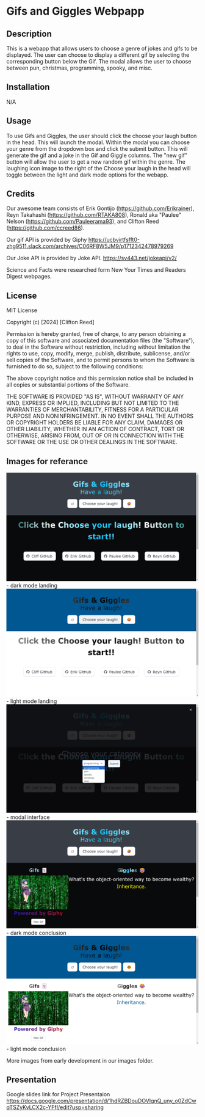 # Gifs and Giggles Webpapp

## Description

This is a webapp that allows users to choose a genre of jokes and gifs to be displayed. The user can choose to display a different gif by selecting the corresponding button below the Gif. The modal allows the user to choose between pun, christmas, programming, spooky, and misc.

## Installation

N/A

## Usage

To use Gifs and Giggles, the user should click the choose your laugh button in the head. This will launch the modal. Within the modal you can choose your genre from the dropdown box and click the submit button. This will generate the gif and a joke in the Gif and Giggle columns. The "new gif" button will allow the user to get a new random gif within the genre. The laughing icon image to the right of the Choose your laugh in the head will toggle between the light and dark mode options for the webapp. 

## Credits
Our awesome team consists of Erik Gontijo (https://github.com/Erikrainer), Reyn Takahashi (https://github.com/RTAKA808), Ronald aka "Paulee" Nelson (https://github.com/Pauleerama93), and Clifton Reed (https://github.com/ccreed86). 

Our gif API is provided by Giphy
https://ucbvirtfsfft0-zhg9511.slack.com/archives/C06RF8W5JM9/p1712342478979269

Our Joke API is provided by Joke API. 
https://sv443.net/jokeapi/v2/

Science and Facts were researched form New Your Times and Readers Digest webpages. 

## License

MIT License

Copyright (c) [2024] [Clifton Reed]

Permission is hereby granted, free of charge, to any person obtaining a copy
of this software and associated documentation files (the "Software"), to deal
in the Software without restriction, including without limitation the rights
to use, copy, modify, merge, publish, distribute, sublicense, and/or sell
copies of the Software, and to permit persons to whom the Software is
furnished to do so, subject to the following conditions:

The above copyright notice and this permission notice shall be included in all
copies or substantial portions of the Software.

THE SOFTWARE IS PROVIDED "AS IS", WITHOUT WARRANTY OF ANY KIND, EXPRESS OR
IMPLIED, INCLUDING BUT NOT LIMITED TO THE WARRANTIES OF MERCHANTABILITY,
FITNESS FOR A PARTICULAR PURPOSE AND NONINFRINGEMENT. IN NO EVENT SHALL THE
AUTHORS OR COPYRIGHT HOLDERS BE LIABLE FOR ANY CLAIM, DAMAGES OR OTHER
LIABILITY, WHETHER IN AN ACTION OF CONTRACT, TORT OR OTHERWISE, ARISING FROM,
OUT OF OR IN CONNECTION WITH THE SOFTWARE OR THE USE OR OTHER DEALINGS IN THE
SOFTWARE.  

## Images for referance

![alt text](images/dm_landing.png) - dark mode landing
![alt text](images/lm_landing.png) - light mode landing
![alt text](images/modal.png) - modal interface
![alt text](images/dm_conclusion.png) - dark mode conclusion
![alt text](images/lm_conclusion.png) - light mode conclusion

More images from early development in our images folder.

## Presentation 

Google slides link for Project Presentaion
https://docs.google.com/presentation/d/1hdRZBDouDOVIgnQ_uny_o0ZdCwqTSZyKvLCX2c-YFfI/edit?usp=sharing
